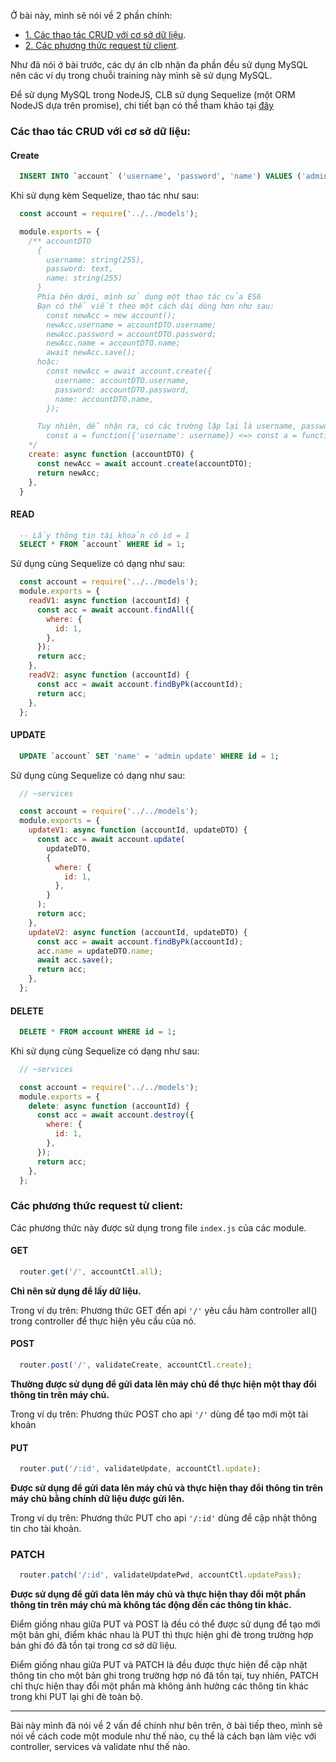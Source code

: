 Ở bài này, mình sẽ nói về 2 phần chính:
- [1. Các thao tác CRUD với cơ sở dữ liệu](#các-thao-tác-crud-với-cơ-sở-dữ-liệu).
- [2. Các phương thức request từ client](#các-phương-thức-request-từ-client).

Như đã nói ở bài trước, các dự án clb nhận đa phần đều sử dụng MySQL nên các ví dụ trong chuỗi training này mình sẽ sử dụng MySQL.

Để sử dụng MySQL trong NodeJS, CLB sử dụng Sequelize (một ORM NodeJS dựa trên promise), chi tiết bạn có thể tham khảo tại [đây](https://sequelize.org/master/)

### Các thao tác CRUD với cơ sở dữ liệu:
#### Create
```sql
  INSERT INTO `account` ('username', 'password', 'name') VALUES ('admin', 'admin', 'admin');
```
Khi sử dụng kèm Sequelize, thao tác như sau:
```js
  const account = require('../../models');

  module.exports = {
    /** accountDTO
      {
        username: string(255),
        password: text,
        name: string(255)
      }
      Phía bên dưới, mình sử dụng một thao tác của ES6
      Bạn có thể viết theo một cách dài dòng hơn như sau:
        const newAcc = new account();
        newAcc.username = accountDTO.username;
        newAcc.password = accountDTO.password;
        newAcc.name = accountDTO.name;
        await newAcc.save();
      hoặc:
        const newAcc = await account.create({
          username: accountDTO.username,
          password: accountDTO.password,
          name: accountDTO.name,
        });

      Tuy nhiên, dễ nhận ra, có các trường lặp lại là username, password và name, vì vậy ở ES6, bạn có thể có tương đương như sau:
        const a = function({'username': username}) <=> const a = function({ username });
    */
    create: async function (accountDTO) {
      const newAcc = await account.create(accountDTO);
      return newAcc;
    },
  }
```
#### READ
```sql
  -- Lấy thông tin tài khoản có id = 1
  SELECT * FROM `account` WHERE id = 1;
```
Sử dụng cùng Sequelize có dạng như sau:
```js
  const account = require('../../models');
  module.exports = {
    readV1: async function (accountId) {
      const acc = await account.findAll({
        where: {
          id: 1,
        },
      });
      return acc;
    },
    readV2: async function (accountId) {
      const acc = await account.findByPk(accountId);
      return acc;
    },
  };
```

#### UPDATE
```sql
  UPDATE `account` SET 'name' = 'admin update' WHERE id = 1;
```
Sử dụng cùng Sequelize có dạng như sau:
```js
  // ~services

  const account = require('../../models');
  module.exports = {
    updateV1: async function (accountId, updateDTO) {
      const acc = await account.update(
        updateDTO,
        {
          where: {
            id: 1,
          },
        }
      );
      return acc;
    },
    updateV2: async function (accountId, updateDTO) {
      const acc = await account.findByPk(accountId);
      acc.name = updateDTO.name;
      await acc.save();
      return acc;
    },
  };
```
#### DELETE
```sql
  DELETE * FROM account WHERE id = 1;
```
Khi sử dụng cùng Sequelize có dạng như sau:
```js
  // ~services

  const account = require('../../models');
  module.exports = {
    delete: async function (accountId) {
      const acc = await account.destroy({
        where: {
          id: 1,
        },
      });
      return acc;
    },
  };
```
### Các phương thức request từ client:
Các phương thức này được sử dụng trong file `index.js` của các module.
#### GET
```js
  router.get('/', accountCtl.all);
```
**Chỉ nên sử dụng để lấy dữ liệu.**

Trong ví dụ trên: Phương thức GET đến api `'/'` yêu cầu hàm controller all() trong controller để thực hiện yêu cầu của nó.
#### POST
```js
  router.post('/', validateCreate, accountCtl.create);
```
**Thường được sử dụng để gửi data lên máy chủ để thực hiện một thay đổi thông tin trên máy chủ.**

Trong ví dụ trên: Phương thức POST cho api `'/'` dùng để tạo mới một tài khoản
#### PUT
```js
  router.put('/:id', validateUpdate, accountCtl.update);
```
**Được sử dụng để gửi data lên máy chủ và thực hiện thay đổi thông tin trên máy chủ bằng chính dữ liệu được gửi lên.**

Trong ví dụ trên: Phương thức PUT cho api `'/:id'` dùng để cập nhật thông tin cho tài khoản.
### PATCH
```js
  router.patch('/:id', validateUpdatePwd, accountCtl.updatePass);
```
**Được sử dụng để gửi data lên máy chủ và thực hiện thay đổi một phần thông tin trên máy chủ mà không tác động đến các thông tin khác.**

Điểm giống nhau giữa PUT và POST là đều có thể được sử dụng để tạo mới một bản ghi, điểm khác nhau là PUT thì thực hiện ghi đè trong trường hợp bản ghi đó đã tồn tại trong cơ sở dữ liệu.

Điểm giống nhau giữa PUT và PATCH là đều được thực hiện để cập nhật thông tin cho một bản ghi trong trường hợp nó đã tồn tại, tuy nhiên, PATCH chỉ thực hiện thay đổi một phần mà không ảnh hưởng các thông tin khác trong khi PUT lại ghi đè toàn bộ.

-----

Bài này mình đã nói về 2 vấn đề chính như bên trên, ở bài tiếp theo, mình sẽ nói về cách code một module như thế nào, cụ thể là cách bạn làm việc với controller, services và validate như thế nào.